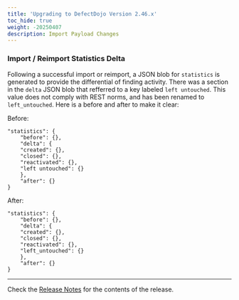 ```yaml
---
title: 'Upgrading to DefectDojo Version 2.46.x'
toc_hide: true
weight: -20250407
description: Import Payload Changes
---
```


### Import / Reimport Statistics Delta

Following a successful import or reimport, a JSON blob for `statistics` is generated to provide the differential of finding activity.
There was a section in the `delta` JSON blob that refferred to a key labeled `left untouched`. This value does not comply with REST
norms, and has been renamed to `left_untouched`. Here is a before and after to make it clear:

Before:

    "statistics": {
        "before": {},
        "delta": {
        "created": {},
        "closed": {},
        "reactivated": {},
        "left untouched": {}
        },
        "after": {}
    }

After:

    "statistics": {
        "before": {},
        "delta": {
        "created": {},
        "closed": {},
        "reactivated": {},
        "left_untouched": {}
        },
        "after": {}
    }

---

Check the [Release Notes](https://github.com/DefectDojo/django-DefectDojo/releases/tag/2.46.0) for the contents of the release.
